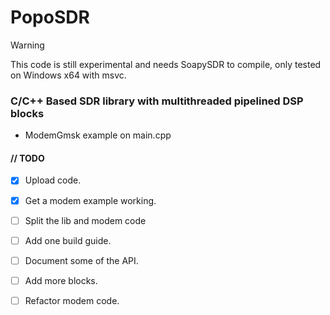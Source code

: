 # PopoSDR

> [!WARNING]
>
> This code is still experimental and needs SoapySDR to compile, only tested on Windows x64 with msvc.

### C/C++ Based SDR library with multithreaded pipelined DSP blocks

- ModemGmsk example on main.cpp

#### // TODO
- [x] Upload code.
- [x] Get a modem example working.
- [ ] Split the lib and modem code
- [ ] Add one build guide.
- [ ] Document some of the API.
- [ ] Add more blocks.
- [ ] Refactor modem code.

